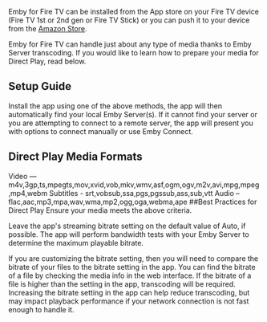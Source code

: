 Emby for Fire TV can be installed from the App store on your Fire TV device (Fire TV 1st or 2nd gen or Fire TV Stick) or you can push it to your device from the [Amazon Store](http://www.amazon.com/Emby-for-Fire-TV/dp/B00VVJKTW8?ie=UTF8&keywords=emby&qid=1459793610&ref_=sr_1_1&sr=8-1).


Emby for Fire TV can handle just about any type of media thanks to Emby Server transcoding. If you would like to learn how to prepare your media for Direct Play, read below.

## Setup Guide
Install the app using one of the above methods, the app will then automatically find your local Emby Server(s).  If it cannot find your server or you are attempting to connect to a remote server, the app will present you with options to connect manually or use Emby Connect.

## Direct Play Media Formats
Video — m4v,3gp,ts,mpegts,mov,xvid,vob,mkv,wmv,asf,ogm,ogv,m2v,avi,mpg,mpeg,mp4,webm 
Subtitles - srt,vobsub,ssa,pgs,pgssub,ass,sub,vtt
Audio – flac,aac,mp3,mpa,wav,wma,mp2,ogg,oga,webma,ape
##Best Practices for Direct Play
Ensure your media meets the above criteria.

Leave the app's streaming bitrate setting on the default value of Auto, if possible. The app will perform bandwidth tests with your Emby Server to determine the maximum playable bitrate.

If you are customizing the bitrate setting, then you will need to compare the bitrate of your files to the bitrate setting in the app. You can find the bitrate of a file by checking the media info in the web interface. If the bitrate of a file is higher than the setting in the app, transcoding will be required. Increasing the bitrate setting in the app can help reduce transcoding, but may impact playback performance if your network connection is not fast enough to handle it.